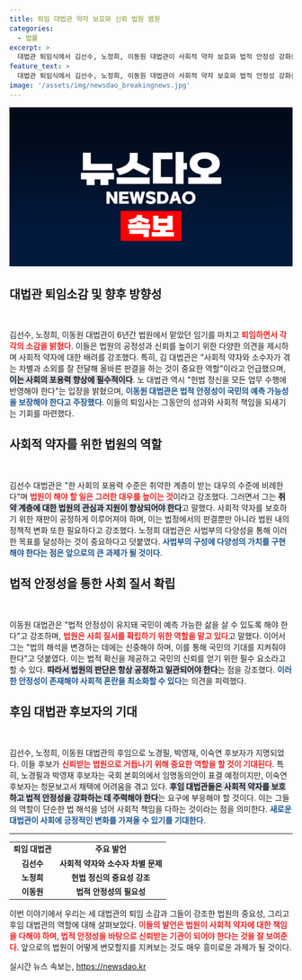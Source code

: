 ```yaml
---
title: 퇴임 대법관 약자 보호와 신뢰 법원 염원
categories:
  - 법률
excerpt: >
  대법관 퇴임식에서 김선수, 노정희, 이동원 대법관이 사회적 약자 보호와 법적 안정성 강화를 강조했다. 후임 대법관들에 대한 임명 동의안 표결이 예정돼 있어 법조계의 귀추가 주목된다!
feature_text: >
  대법관 퇴임식에서 김선수, 노정희, 이동원 대법관이 사회적 약자 보호와 법적 안정성 강화를 강조했다. 후임 대법관들에 대한 임명 동의안 표결이 예정돼 있어 법조계의 귀추가 주목된다!
image: '/assets/img/newsdao_breakingnews.jpg'
---
```


<p><img src="/assets/img/newsdao_breakingnews.jpg" alt="koreaapp 속보" /></p>

<h2 data-ke-size="size26">대법관 퇴임소감 및 향후 방향성</h2>

<p data-ke-size="size16">&nbsp;</p>

<p data-ke-size="size16">김선수, 노정희, 이동원 대법관이 6년간 법원에서 맡았던 임기를 마치고 <b><span style="color: #ee2323;">퇴임하면서 각각의 소감을 밝혔다</span></b>. 이들은 법원의 공정성과 신뢰를 높이기 위한 다양한 의견을 제시하며 사회적 약자에 대한 배려를 강조했다. 특히, 김 대법관은 "사회적 약자와 소수자가 겪는 차별과 소외를 잘 전달해 올바른 판결을 하는 것이 중요한 역할"이라고 언급했으며, <b><span style="background-color: #21538527;">이는 사회의 포용력 향상에 필수적이다</span></b>. 노 대법관 역시 "헌법 정신을 모든 업무 수행에 반영해야 한다"는 입장을 밝혔으며, <b><span style="color: #1a5490;">이동원 대법관은 법적 안정성이 국민의 예측 가능성을 보장해야 한다고 주장했다</span></b>. 이들의 퇴임사는 그동안의 성과와 사회적 책임을 되새기는 기회를 마련했다.</p>

<p data-ke-size="size16"></p>

<h2 data-ke-size="size26">사회적 약자를 위한 법원의 역할</h2>

<p data-ke-size="size16">&nbsp;</p>

<p data-ke-size="size16">김선수 대법관은 "한 사회의 포용력 수준은 취약한 계층이 받는 대우의 수준에 비례한다"며 <b><span style="color: #ee2323;">법원이 해야 할 일은 그러한 대우를 높이는 것</span></b>이라고 강조했다. 그러면서 그는 <b><span style="background-color: #21538527;">취약 계층에 대한 법원의 관심과 지원이 향상되어야 한다</span></b>고 말했다. 사회적 약자를 보호하기 위한 재판이 공정하게 이루어져야 하며, 이는 법정에서의 판결뿐만 아니라 법원 내의 정책적 변화 또한 필요하다고 강조했다. 노정희 대법관은 사법부의 다양성을 통해 이러한 목표를 달성하는 것이 중요하다고 덧붙였다. <b><span style="color: #1a5490;">사법부의 구성에 다양성의 가치를 구현해야 한다는 점은 앞으로의 큰 과제가 될 것이다</span></b>.</p>

<p data-ke-size="size16"></p>

<h2 data-ke-size="size26">법적 안정성을 통한 사회 질서 확립</h2>

<p data-ke-size="size16">&nbsp;</p>

<p data-ke-size="size16">이동원 대법관은 "법적 안정성이 유지돼 국민이 예측 가능한 삶을 살 수 있도록 해야 한다"고 강조하며, <b><span style="color: #ee2323;">법원은 사회 질서를 확립하기 위한 역할을 맡고 있다</span></b>고 말했다. 이어서 그는 "법의 해석을 변경하는 데에는 신중해야 하며, 이를 통해 국민의 기대를 지켜줘야 한다"고 덧붙였다. 이는 법적 확신을 제공하고 국민의 신뢰를 얻기 위한 필수 요소라고 할 수 있다. <b><span style="background-color: #21538527;">따라서 법원의 판단은 항상 공정하고 일관되어야 한다</span></b>는 점을 강조했다. <b><span style="color: #1a5490;">이러한 안정성이 존재해야 사회적 혼란을 최소화할 수 있다</span></b>는 의견을 피력했다.</p>

<p data-ke-size="size16"></p>

<h2 data-ke-size="size26">후임 대법관 후보자의 기대</h2>

<p data-ke-size="size16">&nbsp;</p>

<p data-ke-size="size16">김선수, 노정희, 이동원 대법관의 후임으로 노경필, 박영재, 이숙연 후보자가 지명되었다. 이들 후보가 <b><span style="color: #ee2323;">신뢰받는 법원으로 거듭나기 위해 중요한 역할을 할 것이 기대된다</span></b>. 특히, 노경필과 박영재 후보자는 국회 본회의에서 임명동의안이 표결 예정이지만, 이숙연 후보자는 청문보고서 채택에 어려움을 겪고 있다. <b><span style="background-color: #21538527;">후임 대법관들은 사회적 약자를 보호하고 법적 안정성을 강화하는 데 주력해야 한다</span></b>는 요구에 부응해야 할 것이다. 이는 그들의 역할이 단순한 법 해석을 넘어 사회적 책임을 다하는 것이라는 점을 의미한다. <b><span style="color: #1a5490;">새로운 대법관이 사회에 긍정적인 변화를 가져올 수 있기를 기대한다</span></b>.</p>

<p data-ke-size="size16"></p>

<hr>

<table>
  <tr>
    <td style="text-align: center; height: 17px;"><b>퇴임 대법관</b></td>
    <td style="text-align: center; height: 17px;"><b>주요 발언</b></td>
  </tr>
  <tr>
    <td style="text-align: center; height: 17px;"><b>김선수</b></td>
    <td style="text-align: center; height: 17px;"><b>사회적 약자와 소수자 차별 문제</b></td>
  </tr>
  <tr>
    <td style="text-align: center; height: 17px;"><b>노정희</b></td>
    <td style="text-align: center; height: 17px;"><b>헌법 정신의 중요성 강조</b></td>
  </tr>
  <tr>
    <td style="text-align: center; height: 17px;"><b>이동원</b></td>
    <td style="text-align: center; height: 17px;"><b>법적 안정성의 필요성</b></td>
  </tr>
</table>

<p data-ke-size="size16"></p>

<p data-ke-size="size16">이번 이야기에서 우리는 세 대법관의 퇴임 소감과 그들이 강조한 법원의 중요성, 그리고 후임 대법관의 역할에 대해 살펴보았다. <b><span style="color: #ee2323;">이들의 발언은 법원이 사회적 약자에 대한 책임을 다해야 하며, 법적 안정성을 바탕으로 신뢰받는 기관이 되어야 한다는 것을 잘 보여준다</span></b>. 앞으로의 법원이 어떻게 변모할지를 지켜보는 것도 매우 흥미로운 과제가 될 것이다.</p>
실시간 뉴스 속보는, <a href="https://newsdao.kr" rel="dofollow">https://newsdao.kr</a>


